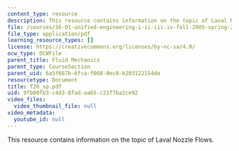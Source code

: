 ```yaml
---
content_type: resource
description: This resource contains information on the topic of Laval Nozzle Flows.
file: /courses/16-01-unified-engineering-i-ii-iii-iv-fall-2005-spring-2006/9fb00fb3c4d38fadaa65c21f7ba2ce92_f20_sp.pdf
file_type: application/pdf
learning_resource_types: []
license: https://creativecommons.org/licenses/by-nc-sa/4.0/
ocw_type: OCWFile
parent_title: Fluid Mechanics
parent_type: CourseSection
parent_uid: 6a5f667b-6fca-f068-0ec8-b203122154de
resourcetype: Document
title: f20_sp.pdf
uid: 9fb00fb3-c4d3-8fad-aa65-c21f7ba2ce92
video_files:
  video_thumbnail_file: null
video_metadata:
  youtube_id: null
---
```

This resource contains information on the topic of Laval Nozzle Flows.